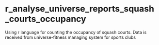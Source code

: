 # r_analyse_universe_reports_squash_courts_occupancy
Using r language for counting the occupancy of squash courts. Data is received from universe-fitness managing system for sports clubs
